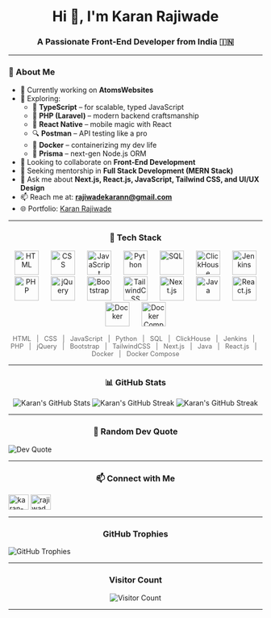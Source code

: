 <h1 align="center">Hi 👋, I'm Karan Rajiwade</h1>
<h3 align="center">A Passionate Front-End Developer from India 🇮🇳</h3>

---

### 🌟 About Me

- 🔭 Currently working on **AtomsWebsites**
- 🌱 Exploring:
  - 🧠 **TypeScript** – for scalable, typed JavaScript
  - 🐘 **PHP (Laravel)** – modern backend craftsmanship
  - 📱 **React Native** – mobile magic with React
  - 🔍 **Postman** – API testing like a pro
  - 🐳 **Docker** – containerizing my dev life
  - 🧬 **Prisma** – next-gen Node.js ORM
- 👯 Looking to collaborate on **Front-End Development**
- 🤝 Seeking mentorship in **Full Stack Development (MERN Stack)**
- 💬 Ask me about **Next.js, React.js, JavaScript, Tailwind CSS, and UI/UX Design**
- 📫 Reach me at: **rajiwadekarann@gmail.com**
- 🌐 Portfolio: [Karan Rajiwade](https://github.com/KaranRajiwade)

---

<h3 align="center">🚀 Tech Stack</h3>

<p align="center">
  <img src="https://cdn.jsdelivr.net/gh/devicons/devicon/icons/html5/html5-original.svg" width="48" height="48" alt="HTML" style="margin: 0 10px" />
  <img src="https://cdn.jsdelivr.net/gh/devicons/devicon/icons/css3/css3-original.svg" width="48" height="48" alt="CSS" style="margin: 0 10px" />
  <img src="https://cdn.jsdelivr.net/gh/devicons/devicon/icons/javascript/javascript-original.svg" width="48" height="48" alt="JavaScript" style="margin: 0 10px" />
  <img src="https://cdn.jsdelivr.net/gh/devicons/devicon/icons/python/python-original.svg" width="48" height="48" alt="Python" style="margin: 0 10px" />
  <img src="https://cdn.jsdelivr.net/gh/devicons/devicon/icons/mysql/mysql-original.svg" width="48" height="48" alt="SQL" style="margin: 0 10px" />
  <img src="https://raw.githubusercontent.com/ClickHouse/ClickHouse/master/docs/en/icon.svg" width="48" height="48" alt="ClickHouse" style="margin: 0 10px" />
  <img src="https://cdn.jsdelivr.net/gh/devicons/devicon/icons/jenkins/jenkins-original.svg" width="48" height="48" alt="Jenkins" style="margin: 0 10px" />
  <img src="https://cdn.jsdelivr.net/gh/devicons/devicon/icons/php/php-original.svg" width="48" height="48" alt="PHP" style="margin: 0 10px" />
  <img src="https://cdn.jsdelivr.net/gh/devicons/devicon/icons/jquery/jquery-original.svg" width="48" height="48" alt="jQuery" style="margin: 0 10px" />
  <img src="https://cdn.jsdelivr.net/gh/devicons/devicon/icons/bootstrap/bootstrap-original.svg" width="48" height="48" alt="Bootstrap" style="margin: 0 10px" />
  <img src="https://upload.wikimedia.org/wikipedia/commons/d/d5/Tailwind_CSS_Logo.svg" width="48" height="48" alt="TailwindCSS" style="margin: 0 10px" />
  <img src="https://cdn.jsdelivr.net/gh/devicons/devicon/icons/nextjs/nextjs-original.svg" width="48" height="48" alt="Next.js" style="margin: 0 10px" />
  <img src="https://cdn.jsdelivr.net/gh/devicons/devicon/icons/java/java-original.svg" width="48" height="48" alt="Java" style="margin: 0 10px" />
  <img src="https://cdn.jsdelivr.net/gh/devicons/devicon/icons/react/react-original.svg" width="48" height="48" alt="React.js" style="margin: 0 10px" />
  <img src="https://cdn.jsdelivr.net/gh/devicons/devicon/icons/docker/docker-original.svg" width="48" height="48" alt="Docker" style="margin: 0 10px" />
  <img src="https://cdn.jsdelivr.net/gh/devicons/devicon/icons/docker/docker-original.svg" width="48" height="48" alt="Docker Compose" style="margin: 0 10px" />
</p>

<p align="center" style="font-size: 0.8rem; color: #666;">
  HTML &nbsp; | &nbsp; CSS &nbsp; | &nbsp; JavaScript &nbsp; | &nbsp; Python &nbsp; | &nbsp; SQL &nbsp; | &nbsp; ClickHouse &nbsp; | &nbsp; Jenkins &nbsp; | &nbsp; PHP &nbsp; | &nbsp; jQuery &nbsp; | &nbsp; Bootstrap &nbsp; | &nbsp; TailwindCSS &nbsp; | &nbsp; Next.js &nbsp; | &nbsp; Java &nbsp; | &nbsp; React.js &nbsp; | &nbsp; Docker &nbsp; | &nbsp; Docker Compose
</p>

---

<h3 align="center"> 📊 GitHub Stats</h3>

<p align="center">
  <img src="https://github-readme-stats.vercel.app/api?username=KaranRajiwade&show_icons=true&theme=radical" alt="Karan's GitHub Stats"/>
  <img src="https://github-readme-streak-stats.herokuapp.com/?user=KaranRajiwade&theme=radical" alt="Karan's GitHub Streak"/>
  <img src="https://github-readme-stats.vercel.app/api/top-langs/?username=KaranRajiwade&theme=dark&hide_border=false&include_all_commits=false&count_private=true&layout=compact" alt="Karan's GitHub Streak"/>

---

<h3 align="center">🎯 Random Dev Quote</h3>

![Dev Quote](https://quotes-github-readme.vercel.app/api?type=horizontal&theme=radical)

---

<h3 align="center">📫 Connect with Me</h3>

<p align="left">
  <a href="https://www.linkedin.com/in/karan-rajiwade/" target="blank"><img align="center" src="https://cdn.jsdelivr.net/npm/simple-icons@v3/icons/linkedin.svg" alt="karan-rajiwade" height="30" width="40" /></a>
  <a href="mailto:rajiwadekarann@gmail.com" target="blank"><img align="center" src="https://cdn.jsdelivr.net/npm/simple-icons@v3/icons/gmail.svg" alt="rajiwadekarann@gmail.com" height="30" width="40" /></a>
</p>

---

<h3 align="center">GitHub Trophies</h3>

![GitHub Trophies](https://github-profile-trophy.vercel.app/?username=KaranRajiwade&theme=radical)

---

<h3 align="center">Visitor Count</h3>

<p align="center">
  <img src="https://komarev.com/ghpvc/?username=KaranRajiwade&color=blue" alt="Visitor Count" />
</p>

---
